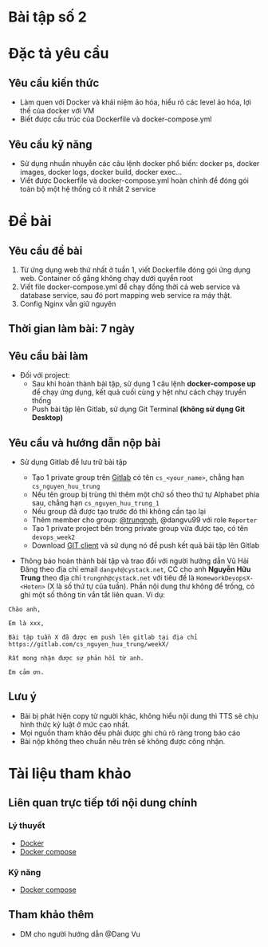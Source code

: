 # Bài tập số 2

# Đặc tả yêu cầu

## Yêu cầu kiến thức

- Làm quen với Docker và khái niệm ảo hóa, hiểu rõ các level ảo hóa, lợi thế của docker với VM
- Biết được cấu trúc của Dockerfile và docker-compose.yml

## Yêu cầu kỹ năng

- Sử dụng nhuần nhuyễn các câu lệnh docker phổ biến: docker ps, docker images, docker logs, docker build, docker exec…
- Viết được Dockerfile và docker-compose.yml hoàn chỉnh để đóng gói toàn bộ một hệ thống có ít nhất 2 service

# Đề bài

## Yêu cầu đề bài

1. Từ ứng dụng web thứ nhất ở tuần 1, viết Dockerfile đóng gói ứng dụng web. Container cố gắng không chạy dưới quyền root
2. Viết file docker-compose.yml để chạy đồng thời cả web service và database service, sau đó port mapping web service ra máy thật.
3. Config Nginx vẫn giữ nguyên

## Thời gian làm bài: 7 ngày

## Yêu cầu bài làm

- Đối với project:
    - Sau khi hoàn thành bài tập, sử dụng 1 câu lệnh **docker-compose up** để chạy ứng dụng, kết quả cuối cùng y hệt như cách chạy truyền thống
    - Push bài tập lên Gitlab, sử dụng Git Terminal **(không sử dụng Git Desktop)**

## Yêu cầu và hướng dẫn nộp bài

- Sử dụng Gitlab để lưu trữ bài tập
    - Tạo 1 private group trên [Gitlab](https://gitlab.com/) có tên `cs_<your_name>`, chẳng hạn `cs_nguyen_huu_trung`
    - Nếu tên group bị trùng thì thêm một chữ số theo thứ tự Alphabet phía sau, chẳng hạn `cs_nguyen_huu_trung_1`
    - Nếu group đã được tạo trước đó thì không cần tạo lại
    - Thêm member cho group: [@trungngh](https://www.notion.so/trungngh), @dangvu99 với role `Reporter`
    - Tạo 1 private project bên trong private group vừa được tạo, có tên `devops_week2`
    - Download [GIT client](https://git-scm.com/downloads/guis) và sử dụng nó để push kết quả bải tập lên Gitlab
    
- Thông báo hoàn thành bài tập và trao đổi với người hướng dẫn Vũ Hải Đăng theo địa chỉ email `dangvh@cystack.net`, CC cho anh **Nguyễn Hữu Trung** theo địa chỉ `trungnh@cystack.net` với tiêu đề là `HomeworkDevopsX-<Hoten>` (X là số thứ tự của tuần). Phần nội dung thư không để trống, có ghi một số thông tin vắn tắt liên quan. Ví dụ:

```
Chào anh,

Em là xxx, 
    
Bài tập tuần X đã được em push lên gitlab tại địa chỉ https://gitlab.com/cs_nguyen_huu_trung/weekX/
    
Rất mong nhận được sự phản hồi từ anh.
    
Em cảm ơn.
```

## Lưu ý

- Bài bị phát hiện copy từ người khác, không hiểu nội dung thì TTS sẽ chịu hình thức kỷ luật ở mức cao nhất.
- Mọi nguồn tham khảo đều phải được ghi chú rõ ràng trong báo cáo
- Bài nộp không theo chuẩn nêu trên sẽ không được công nhận.

# Tài liệu tham khảo

## Liên quan trực tiếp tới nội dung chính

### Lý thuyết

- [Docker](https://www.youtube.com/watch?v=3c-iBn73dDE)
- [Docker compose](https://docs.docker.com/compose/)

### Kỹ năng

- [Docker compose](https://docs.docker.com/compose/)

## Tham khảo thêm

- DM cho người hướng dẫn @Dang Vu